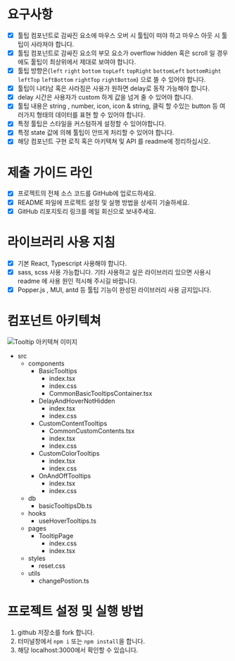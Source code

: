 # 요구사항

- [x] 툴팁 컴포넌트로 감싸진 요소에 마우스 오버 시 툴팁이 떠야 하고 마우스 아웃 시 툴팁이 사라져야 합니다.
- [x] 툴팁 컴포넌트로 감싸진 요소의 부모 요소가 overflow hidden 혹은 scroll 일 경우에도 퉅팁이 최상위에서 제대로 보여야 합니다.
- [x] 툴팁 방향은(`left` `right` `bottom` `topLeft` `topRight` `bottomLeft` `bottomRight` `leftTop` `leftBottom` `rightTop` `rightBottom`) 으로 뜰 수 있어야 합니다.
- [x] 툴팁이 나타남 혹은 사라짐은 사용가 원하면 delay로 동작 가능해야 합니다.
- [x] delay 시간은 사용자가 custom 하게 값을 넘겨 줄 수 있어야 합니다.
- [x] 툴팁 내용은 string , number, icon, icon & string, 클릭 할 수있는 button 등 여러가지 형태의 데이터를 표현 할 수 있어야 합니다.
- [x] 특정 툴팁은 스타일을 커스텀하게 설정할 수 있어야합니다.
- [x] 특정 state 값에 의해 툴팁이 안뜨게 처리할 수 있어야 합니다.
- [x] 해당 컴포넌트 구현 로직 혹은 아키텍쳐 및 API 를 readme에 정리하십시오.

# 제출 가이드 라인

- [x] 프로젝트의 전체 소스 코드를 GitHub에 업로드하세요.
- [x] README 파일에 프로젝트 설정 및 실행 방법을 상세히 기술하세요.
- [x] GitHub 리포지토리 링크를 메일 회신으로 보내주세요.

# 라이브러리 사용 지침

- [x] 기본 React, Typescript 사용해야 합니다.
- [x] sass, scss 사용 가능합니다. 기타 사용하고 싶은 라이브러리 있으면 사용시 readme 에 사용 원인 적시해 주시길 바랍니다.
- [x] Popper.js , MUI, antd 등 툴팁 기능이 완성된 라이브러리 사용 금지입니다.

# 컴포넌트 아키텍쳐

![Tooltip 아키텍쳐 이미지](https://github.com/rlaclghks123/tool-tip/assets/55423198/9450e62b-212d-4450-a087-1a15b42068e0)

- src
  - components
    - BasicTooltips
      - index.tsx
      - index.css
      - CommonBasicTooltipsContainer.tsx
    - DelayAndHoverNotHidden
      - index.tsx
      - index.css
    - CustomContentTooltips
      - CommonCustomContents.tsx
      - index.tsx
      - index.css
    - CustomColorTooltips
      - index.tsx
      - index.css
    - OnAndOffTooltips
      - index.tsx
      - index.css
  - db
    - basicTooltipsDb.ts
  - hooks
    - useHoverTooltips.ts
  - pages
    - TooltipPage
      - index.css
      - index.tsx
  - styles
    - reset.css
  - utils
    - changePostion.ts

# 프로젝트 설정 및 실행 방법

1. github 저장소를 fork 합니다.
2. 터미널창에서 `npm i` 또는 `npm install`을 합니다.
3. 해당 localhost:3000에서 확인할 수 있습니다.
